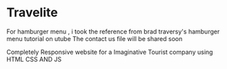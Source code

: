 # Travelite
For hamburger menu , i took the reference from brad traversy's hamburger menu tutorial on utube
The contact us file will be shared soon

Completely Responsive website for a Imaginative
Tourist company using HTML CSS AND JS 

